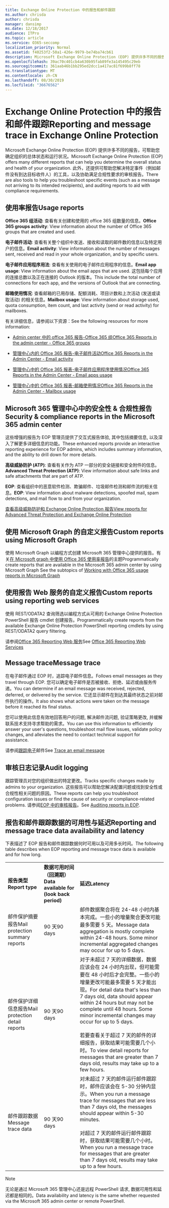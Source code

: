 ```yaml
---
title: Exchange Online Protection 中的报告和邮件跟踪
ms.author: chrisda
author: chrisda
manager: dansimp
ms.date: 12/18/2017
audience: ITPro
ms.topic: article
ms.service: O365-seccomp
localization_priority: Normal
ms.assetid: f40253f2-50a1-426e-9979-be74ba74cb61
description: Microsoft Exchange Online Protection (EOP) 提供许多不同的报告，可帮助您确定组织的总体状态和运行状况。此外，还提供可帮助您解决特定事件（例如邮件没有到达目标收件人）的工具，以及协助满足合规性要求的审核报告。下表描述了 EOP 管理员可用的报告和故障排除工具。
ms.openlocfilehash: 39ac70c401cb4a630b95fab89fe3a145495c29eb
ms.sourcegitcommit: 361aab46b1bb295ed2dcc1a417ac81f699b8ff78
ms.translationtype: MT
ms.contentlocale: zh-CN
ms.lasthandoff: 08/30/2019
ms.locfileid: "36676562"
---
```

# <a name="reporting-and-message-trace-in-exchange-online-protection"></a><span data-ttu-id="6dd1b-105">Exchange Online Protection 中的报告和邮件跟踪</span><span class="sxs-lookup"><span data-stu-id="6dd1b-105">Reporting and message trace in Exchange Online Protection</span></span>

<span data-ttu-id="6dd1b-106">Microsoft Exchange Online Protection (EOP) 提供许多不同的报告，可帮助您确定组织的总体状态和运行状况。</span><span class="sxs-lookup"><span data-stu-id="6dd1b-106">Microsoft Exchange Online Protection (EOP) offers many different reports that can help you determine the overall status and health of your organization.</span></span> <span data-ttu-id="6dd1b-107">此外，还提供可帮助您解决特定事件（例如邮件没有到达目标收件人）的工具，以及协助满足合规性要求的审核报告。</span><span class="sxs-lookup"><span data-stu-id="6dd1b-107">There are also tools to help you troubleshoot specific events (such as a message not arriving to its intended recipients), and auditing reports to aid with compliance requirements.</span></span>

## <a name="usage-reports"></a><span data-ttu-id="6dd1b-108">使用率报告</span><span class="sxs-lookup"><span data-stu-id="6dd1b-108">Usage reports</span></span>

<span data-ttu-id="6dd1b-109">**Office 365 组活动**: 查看有关创建和使用的 office 365 组数量的信息。</span><span class="sxs-lookup"><span data-stu-id="6dd1b-109">**Office 365 groups activity**: View information about the number of Office 365 groups that are created and used.</span></span>  

<span data-ttu-id="6dd1b-110">**电子邮件活动**: 查看有关整个组织中发送、接收和读取的邮件数的信息以及特定用户的信息。</span><span class="sxs-lookup"><span data-stu-id="6dd1b-110">**Email activity**: View information about the number of messages sent, received and read in your whole organization, and by specific users.</span></span>  

<span data-ttu-id="6dd1b-111">**电子邮件应用程序用法**: 查看有关使用的电子邮件应用程序的信息。</span><span class="sxs-lookup"><span data-stu-id="6dd1b-111">**Email app usage**: View information about the email apps that are used.</span></span> <span data-ttu-id="6dd1b-112">这包括每个应用的连接总数以及正在连接的 Outlook 的版本。</span><span class="sxs-lookup"><span data-stu-id="6dd1b-112">This include the total number of connections for each app, and the versions of Outlook that are connecting.</span></span>  

<span data-ttu-id="6dd1b-113">**邮箱使用情况**: 查看邮箱的已用存储、配额消耗、项目计数和上次活动 (发送或读取活动) 的相关信息。</span><span class="sxs-lookup"><span data-stu-id="6dd1b-113">**Mailbox usage**: View information about storage used, quota consumption, item count, and last activity (send or read activity) for mailboxes.</span></span>

<span data-ttu-id="6dd1b-114">有关详细信息，请参阅以下资源：</span><span class="sxs-lookup"><span data-stu-id="6dd1b-114">See the following resources for more information:</span></span>

- [<span data-ttu-id="6dd1b-115">Admin center 中的 office 365 报告-Office 365 组</span><span class="sxs-lookup"><span data-stu-id="6dd1b-115">Office 365 Reports in the admin center - Office 365 groups</span></span>](https://go.microsoft.com/fwlink/p/?linkid=861610)

- [<span data-ttu-id="6dd1b-116">管理中心内的 Office 365 报告-电子邮件活动</span><span class="sxs-lookup"><span data-stu-id="6dd1b-116">Office 365 Reports in the Admin Center - Email activity</span></span>](https://go.microsoft.com/fwlink/p/?linkid=859706)

- [<span data-ttu-id="6dd1b-117">管理中心中的 Office 365 报表-电子邮件应用程序使用情况</span><span class="sxs-lookup"><span data-stu-id="6dd1b-117">Office 365 Reports in the Admin Center - Email apps usage</span></span>](https://go.microsoft.com/fwlink/p/?linkid=859707)

- [<span data-ttu-id="6dd1b-118">管理中心中的 Office 365 报表-邮箱使用情况</span><span class="sxs-lookup"><span data-stu-id="6dd1b-118">Office 365 Reports in the Admin Center - Mailbox usage</span></span>](https://go.microsoft.com/fwlink/p/?linkid=859708)

## <a name="security--compliance-reports-in-the-microsoft-365-admin-center"></a><span data-ttu-id="6dd1b-119">Microsoft 365 管理中心中的安全性 & 合规性报告</span><span class="sxs-lookup"><span data-stu-id="6dd1b-119">Security & compliance reports in the Microsoft 365 admin center</span></span>

<span data-ttu-id="6dd1b-120">这些增强的报告为 EOP 管理员提供了交互式报告体验, 其中包括摘要信息, 以及深入了解更多详细信息的功能。</span><span class="sxs-lookup"><span data-stu-id="6dd1b-120">These enhanced reports provide an interactive reporting experience for EOP admins, which includes summary information, and the ability to drill down for more details.</span></span>  

<span data-ttu-id="6dd1b-121">**高级威胁防护 (ATP)**: 查看有关作为 ATP 一部分的安全链接和安全附件的信息。</span><span class="sxs-lookup"><span data-stu-id="6dd1b-121">**Advanced Threat Protection (ATP)**: View information about safe links and safe attachments that are part of ATP.</span></span>  

<span data-ttu-id="6dd1b-122">**EOP**: 查看组织中的恶意软件检测、欺骗邮件、垃圾邮件检测和邮件流的相关信息。</span><span class="sxs-lookup"><span data-stu-id="6dd1b-122">**EOP**: View information about malware detections, spoofed mail, spam detections, and mail flow to and from your organization.</span></span>  

[<span data-ttu-id="6dd1b-123">查看高级威胁防护和 Exchange Online Protection 报告</span><span class="sxs-lookup"><span data-stu-id="6dd1b-123">View reports for Advanced Threat Protection and Exchange Online Protection</span></span>](https://go.microsoft.com/fwlink/p/?linkid=852409)

## <a name="custom-reports-using-microsoft-graph"></a><span data-ttu-id="6dd1b-124">使用 Microsoft Graph 的自定义报告</span><span class="sxs-lookup"><span data-stu-id="6dd1b-124">Custom reports using Microsoft Graph</span></span>

<span data-ttu-id="6dd1b-125">使用 Microsoft Graph 以编程方式创建 Microsoft 365 管理中心提供的报告。有关[在 Microsoft graph 中使用 Office 365 使用率报告](https://go.microsoft.com/fwlink/p/?linkid=865135)的主题</span><span class="sxs-lookup"><span data-stu-id="6dd1b-125">Programmatically create reports that are available in the Microsoft 365 admin center by using Microsoft Graph  See the subtopics of [Working with Office 365 usage reports in Microsoft Graph](https://go.microsoft.com/fwlink/p/?linkid=865135)</span></span>

## <a name="custom-reports-using-reporting-web-services"></a><span data-ttu-id="6dd1b-126">使用报告 Web 服务的自定义报告</span><span class="sxs-lookup"><span data-stu-id="6dd1b-126">Custom reports using reporting web services</span></span>

<span data-ttu-id="6dd1b-127">使用 REST/ODATA2 查询筛选以编程方式从可用的 Exchange Online Protection PowerShell 报告 cmdlet 创建报告。</span><span class="sxs-lookup"><span data-stu-id="6dd1b-127">Programmatically create reports from the available Exchange Online Protection PowerShell reporting cmdlets by using REST/ODATA2 query filtering.</span></span>

<span data-ttu-id="6dd1b-128">请参阅[Office 365 Reporting Web 服务](https://go.microsoft.com/fwlink/p/?LinkId=279926)</span><span class="sxs-lookup"><span data-stu-id="6dd1b-128">See [Office 365 Reporting Web Services](https://go.microsoft.com/fwlink/p/?LinkId=279926)</span></span>

## <a name="message-trace"></a><span data-ttu-id="6dd1b-129">Message trace</span><span class="sxs-lookup"><span data-stu-id="6dd1b-129">Message trace</span></span>

<span data-ttu-id="6dd1b-130">在电子邮件通过 EOP 时，追踪电子邮件信息。</span><span class="sxs-lookup"><span data-stu-id="6dd1b-130">Follows email messages as they travel through EOP.</span></span> <span data-ttu-id="6dd1b-131">您可以确定电子邮件是否被接收、拒绝、延迟或由服务传递。</span><span class="sxs-lookup"><span data-stu-id="6dd1b-131">You can determine if an email message was received, rejected, deferred, or delivered by the service.</span></span> <span data-ttu-id="6dd1b-132">它还显示邮件在到达其最终状态之前对邮件执行的操作。</span><span class="sxs-lookup"><span data-stu-id="6dd1b-132">It also shows what actions were taken on the message before it reached its final status.</span></span>  

<span data-ttu-id="6dd1b-133">您可以使用此信息有效地回答用户的问题, 解决邮件流问题, 验证策略更改, 并缓解联系技术支持寻求帮助的需求。</span><span class="sxs-lookup"><span data-stu-id="6dd1b-133">You can use this information to efficiently answer your user's questions, troubleshoot mail flow issues, validate policy changes, and alleviates the need to contact technical support for assistance.</span></span>  

<span data-ttu-id="6dd1b-134">请参阅[跟踪电子](https://docs.microsoft.com/exchange/monitoring/trace-an-email-message/trace-an-email-message)邮件</span><span class="sxs-lookup"><span data-stu-id="6dd1b-134">See [Trace an email message](https://docs.microsoft.com/exchange/monitoring/trace-an-email-message/trace-an-email-message)</span></span>

## <a name="audit-logging"></a><span data-ttu-id="6dd1b-135">审核日志记录</span><span class="sxs-lookup"><span data-stu-id="6dd1b-135">Audit logging</span></span>

<span data-ttu-id="6dd1b-136">跟踪管理员对您的组织做出的特定更改。</span><span class="sxs-lookup"><span data-stu-id="6dd1b-136">Tracks specific changes made by admins to your organization.</span></span> <span data-ttu-id="6dd1b-137">这些报告可以帮助您解决配置问题或找到安全性或合规性相关问题的原因。</span><span class="sxs-lookup"><span data-stu-id="6dd1b-137">These reports can help you troubleshoot configuration issues or find the cause of security or compliance-related problems.</span></span> <span data-ttu-id="6dd1b-138">请参阅[EOP 中的审核报告](auditing-reports-in-eop.md)。</span><span class="sxs-lookup"><span data-stu-id="6dd1b-138">See [Auditing reports in EOP](auditing-reports-in-eop.md).</span></span>

## <a name="reporting-and-message-trace-data-availability-and-latency"></a><span data-ttu-id="6dd1b-139">报告和邮件跟踪数据的可用性与延迟</span><span class="sxs-lookup"><span data-stu-id="6dd1b-139">Reporting and message trace data availability and latency</span></span>

<span data-ttu-id="6dd1b-140">下表描述了 EOP 报告和邮件跟踪数据何时可用以及可用多长时间。</span><span class="sxs-lookup"><span data-stu-id="6dd1b-140">The following table describes when EOP reporting and message trace data is available and for how long.</span></span>
  
||||
|:-----|:-----|:-----|
|<span data-ttu-id="6dd1b-141">**报告类型**</span><span class="sxs-lookup"><span data-stu-id="6dd1b-141">**Report type**</span></span>|<span data-ttu-id="6dd1b-142">**数据可用时间（回溯期）**</span><span class="sxs-lookup"><span data-stu-id="6dd1b-142">**Data available for (look back period)**</span></span>|<span data-ttu-id="6dd1b-143">**延迟**</span><span class="sxs-lookup"><span data-stu-id="6dd1b-143">**Latency**</span></span>|
|<span data-ttu-id="6dd1b-144">邮件保护摘要报告</span><span class="sxs-lookup"><span data-stu-id="6dd1b-144">Mail protection summary reports</span></span>|<span data-ttu-id="6dd1b-145">90 天</span><span class="sxs-lookup"><span data-stu-id="6dd1b-145">90 days</span></span>|<span data-ttu-id="6dd1b-p106">邮件数据聚合将在 24-48 小时内基本完成。一些小的增量聚合更改可能最多需要 5 天。</span><span class="sxs-lookup"><span data-stu-id="6dd1b-p106">Message data aggregation is mostly complete within 24-48 hours. Some minor incremental aggregated changes may occur for up to 5 days.</span></span>|
|<span data-ttu-id="6dd1b-148">邮件保护详细信息报告</span><span class="sxs-lookup"><span data-stu-id="6dd1b-148">Mail protection detail reports</span></span>|<span data-ttu-id="6dd1b-149">90 天</span><span class="sxs-lookup"><span data-stu-id="6dd1b-149">90 days</span></span>|<span data-ttu-id="6dd1b-p107">对于未超过 7 天的详细数据，数据应该会在 24 小时内出现，但可能需要在 48 小时后才会完整。一些小的增量更改可能最多需要 5 天才能出现。</span><span class="sxs-lookup"><span data-stu-id="6dd1b-p107">For detail data that's less than 7 days old, data should appear within 24 hours but may not be complete until 48 hours. Some minor incremental changes may occur for up to 5 days.</span></span> <br/><br/> <span data-ttu-id="6dd1b-152">若要查看关于超过 7 天的邮件的详细报告，获取结果可能需要几个小时。</span><span class="sxs-lookup"><span data-stu-id="6dd1b-152">To view detail reports for messages that are greater than 7 days old, results may take up to a few hours.</span></span>|
|<span data-ttu-id="6dd1b-153">邮件跟踪数据</span><span class="sxs-lookup"><span data-stu-id="6dd1b-153">Message trace data</span></span>|<span data-ttu-id="6dd1b-154">90 天</span><span class="sxs-lookup"><span data-stu-id="6dd1b-154">90 days</span></span>|<span data-ttu-id="6dd1b-155">对未超过 7 天的邮件运行邮件跟踪时，邮件应该会在 5-30 分钟内显示。</span><span class="sxs-lookup"><span data-stu-id="6dd1b-155">When you run a message trace for messages that are less than 7 days old, the messages should appear within 5-30 minutes.</span></span><br/><br/> <span data-ttu-id="6dd1b-156">对超过 7 天的邮件运行邮件跟踪时，获取结果可能需要几个小时。</span><span class="sxs-lookup"><span data-stu-id="6dd1b-156">When you run a message trace for messages that are greater than 7 days old, results may take up to a few hours.</span></span>|

> [!NOTE]
> <span data-ttu-id="6dd1b-157">无论是通过 Microsoft 365 管理中心还是远程 PowerShell 请求, 数据可用性和延迟都是相同的。</span><span class="sxs-lookup"><span data-stu-id="6dd1b-157">Data availability and latency is the same whether requested via the Microsoft 365 admin center or remote PowerShell.</span></span> 

